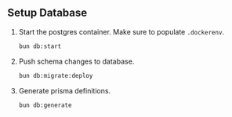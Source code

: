 ## Setup Database

1. Start the postgres container. Make sure to populate `.dockerenv`.

    ```sh
    bun db:start
    ```

2. Push schema changes to database.

    ```sh
    bun db:migrate:deploy
    ```

3. Generate prisma definitions.

    ```sh
    bun db:generate
    ```
